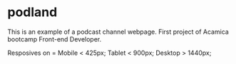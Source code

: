 # podland
This is an example of a podcast channel webpage. First project of Acamica bootcamp Front-end Developer.

Resposives on =
Mobile < 425px;
Tablet < 900px;
Desktop > 1440px;

